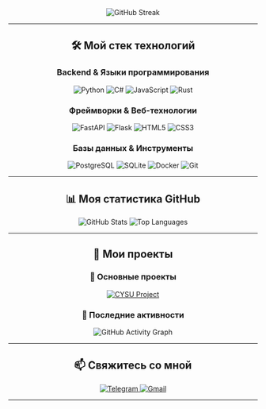 <div align="center">
  <img src="https://github-readme-streak-stats.herokuapp.com/?user=cy7su&theme=radical&hide_border=true&background=0D1117" alt="GitHub Streak" />
</div>

<hr>

<div align="center">
<h2>🛠️ <strong>Мой стек технологий</strong></h2>
</div>

<div align="center">
<h3><strong>Backend & Языки программирования</strong></h3>
</div>
<div align="center">
  <img src="https://img.shields.io/badge/Python-3776AB?style=for-the-badge&logo=python&logoColor=white" alt="Python"/>
  <img src="https://img.shields.io/badge/C%23-239120?style=for-the-badge&logo=c-sharp&logoColor=white" alt="C#"/>
  <img src="https://img.shields.io/badge/JavaScript-F7DF1E?style=for-the-badge&logo=javascript&logoColor=black" alt="JavaScript"/>
  <img src="https://img.shields.io/badge/Rust-000000?style=for-the-badge&logo=rust&logoColor=white" alt="Rust"/>
</div>

<div align="center">
<h3><strong>Фреймворки & Веб-технологии</strong></h3>
</div>
<div align="center">
  <img src="https://img.shields.io/badge/FastAPI-009688?style=for-the-badge&logo=fastapi&logoColor=white" alt="FastAPI"/>
  <img src="https://img.shields.io/badge/Flask-000000?style=for-the-badge&logo=flask&logoColor=white" alt="Flask"/>
  <img src="https://img.shields.io/badge/HTML5-E34F26?style=for-the-badge&logo=html5&logoColor=white" alt="HTML5"/>
  <img src="https://img.shields.io/badge/CSS3-1572B6?style=for-the-badge&logo=css3&logoColor=white" alt="CSS3"/>
</div>

<div align="center">
<h3><strong>Базы данных & Инструменты</strong></h3>
</div>
<div align="center">
  <img src="https://img.shields.io/badge/PostgreSQL-316192?style=for-the-badge&logo=postgresql&logoColor=white" alt="PostgreSQL"/>
  <img src="https://img.shields.io/badge/SQLite-07405E?style=for-the-badge&logo=sqlite&logoColor=white" alt="SQLite"/>
  <img src="https://img.shields.io/badge/Docker-2496ED?style=for-the-badge&logo=docker&logoColor=white" alt="Docker"/>
  <img src="https://img.shields.io/badge/Git-F05032?style=for-the-badge&logo=git&logoColor=white" alt="Git"/>
</div>

<hr>

<div align="center">
<h2>📊 <strong>Моя статистика GitHub</strong></h2>
</div>

<div align="center">
  <img src="https://github-readme-stats.vercel.app/api?username=cy7su&show_icons=true&theme=radical&hide_border=true&bg_color=0D1117&title_color=6366F1&icon_color=6366F1&text_color=FFFFFF" alt="GitHub Stats" />
  <img src="https://github-readme-stats.vercel.app/api/top-langs/?username=cy7su&layout=compact&theme=radical&hide_border=true&bg_color=0D1117&title_color=6366F1&text_color=FFFFFF" alt="Top Languages" />
</div>
<hr>

<div align="center">
<h2>🎯 <strong>Мои проекты</strong></h2>
</div>

<div align="center">
<h3><strong>🌟 Основные проекты</strong></h3>
</div>
<div align="center">
  <a href="https://github.com/cy7su/cysu">
    <img src="https://github-readme-stats.vercel.app/api/pin/?username=cy7su&repo=cysu&theme=radical&hide_border=true&bg_color=0D1117&title_color=6366F1&text_color=FFFFFF" alt="CYSU Project" />
  </a>
</div>

<div align="center">
<h3><strong>🚀 Последние активности</strong></h3>
</div>
<div align="center">
  <img src="https://github-readme-activity-graph.vercel.app/graph?username=cy7su&theme=radical&hide_border=true&bg_color=0D1117&color=6366F1&line=FFFFFF&point=6366F1" alt="GitHub Activity Graph" />
</div>

<hr>

<div align="center">
<h2>📫 <strong>Свяжитесь со мной</strong></h2>
</div>

<div align="center">
  <a href="https://t.me/ck7luman">
    <img src="https://img.shields.io/badge/Telegram-2CA5E0?style=for-the-badge&logo=telegram&logoColor=white" alt="Telegram"/>
  </a>
  <a href="mailto:myaaq@yandex.ru">
    <img src="https://img.shields.io/badge/Gmail-D14836?style=for-the-badge&logo=gmail&logoColor=white" alt="Gmail"/>
  </a>
</div>

<hr>
